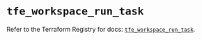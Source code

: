 # `tfe_workspace_run_task`

Refer to the Terraform Registry for docs: [`tfe_workspace_run_task`](https://registry.terraform.io/providers/hashicorp/tfe/0.67.0/docs/resources/workspace_run_task).
